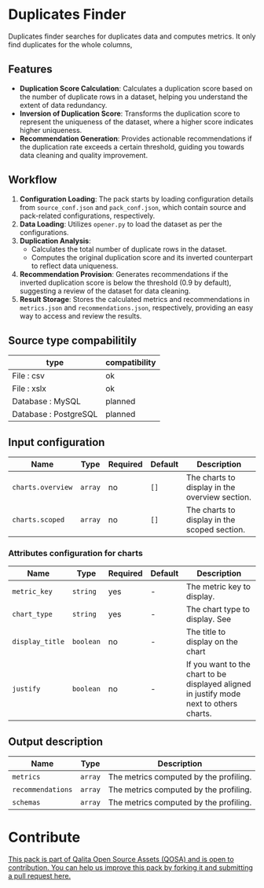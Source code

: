 # Duplicates Finder

Duplicates finder searches for duplicates data and computes metrics.
It only find duplicates for the whole columns,

## Features

- **Duplication Score Calculation**: Calculates a duplication score based on the number of duplicate rows in a dataset, helping you understand the extent of data redundancy.
- **Inversion of Duplication Score**: Transforms the duplication score to represent the uniqueness of the dataset, where a higher score indicates higher uniqueness.
- **Recommendation Generation**: Provides actionable recommendations if the duplication rate exceeds a certain threshold, guiding you towards data cleaning and quality improvement.

## Workflow

1. **Configuration Loading**: The pack starts by loading configuration details from `source_conf.json` and `pack_conf.json`, which contain source and pack-related configurations, respectively.
2. **Data Loading**: Utilizes `opener.py` to load the dataset as per the configurations.
3. **Duplication Analysis**:
    - Calculates the total number of duplicate rows in the dataset.
    - Computes the original duplication score and its inverted counterpart to reflect data uniqueness.
4. **Recommendation Provision**: Generates recommendations if the inverted duplication score is below the threshold (0.9 by default), suggesting a review of the dataset for data cleaning.
5. **Result Storage**: Stores the calculated metrics and recommendations in `metrics.json` and `recommendations.json`, respectively, providing an easy way to access and review the results.

## Source type compabilitily

| type                  | compatibility |
| --------------------- | ------------- |
| File : csv            | ok            |
| File : xslx           | ok            |
| Database : MySQL      | planned       |
| Database : PostgreSQL | planned       |

## Input configuration

| Name              | Type    | Required | Default | Description                                    |
| ----------------- | ------- | -------- | ------- | ---------------------------------------------- |
| `charts.overview` | `array` | no       | `[]`    | The charts to display in the overview section. |
| `charts.scoped`   | `array` | no       | `[]`    | The charts to display in the scoped section.   |

### Attributes configuration for charts

| Name            | Type      | Required | Default | Description                                                                             |
| --------------- | --------- | -------- | ------- | --------------------------------------------------------------------------------------- |
| `metric_key`    | `string`  | yes      | -       | The metric key to display.                                                              |
| `chart_type`    | `string`  | yes      | -       | The chart type to display. See                                                          |
| `display_title` | `boolean` | no       | -       | The title to display on the chart                                                       |
| `justify`       | `boolean` | no       | -       | If you want to the chart to be displayed aligned in justify mode next to others charts. |

## Output description

| Name              | Type    | Description                            |
| ----------------- | ------- | -------------------------------------- |
| `metrics`         | `array` | The metrics computed by the profiling. |
| `recommendations` | `array` | The metrics computed by the profiling. |
| `schemas`         | `array` | The metrics computed by the profiling. |


# Contribute

[This pack is part of Qalita Open Source Assets (QOSA) and is open to contribution. You can help us improve this pack by forking it and submitting a pull request here.](https://github.com/qalita-io/packs)
